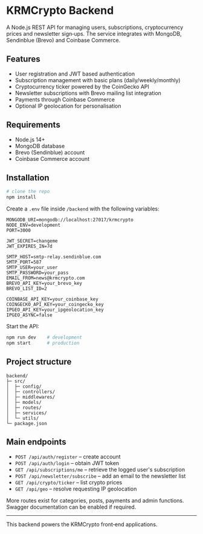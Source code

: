 # KRMCrypto Backend

A Node.js REST API for managing users, subscriptions, cryptocurrency prices and newsletter sign‑ups. The service integrates with MongoDB, Sendinblue (Brevo) and Coinbase Commerce.

## Features

- User registration and JWT based authentication
- Subscription management with basic plans (daily/weekly/monthly)
- Cryptocurrency ticker powered by the CoinGecko API
- Newsletter subscriptions with Brevo mailing list integration
- Payments through Coinbase Commerce
- Optional IP geolocation for personalisation

## Requirements

- Node.js 14+
- MongoDB database
- Brevo (Sendinblue) account
- Coinbase Commerce account

## Installation

```bash
# clone the repo
npm install
```

Create a `.env` file inside `/backend` with the following variables:

```dotenv
MONGODB_URI=mongodb://localhost:27017/krmcrypto
NODE_ENV=development
PORT=3000

JWT_SECRET=changeme
JWT_EXPIRES_IN=7d

SMTP_HOST=smtp-relay.sendinblue.com
SMTP_PORT=587
SMTP_USER=your_user
SMTP_PASSWORD=your_pass
EMAIL_FROM=news@krmcrypto.com
BREVO_API_KEY=your_brevo_key
BREVO_LIST_ID=2

COINBASE_API_KEY=your_coinbase_key
COINGECKO_API_KEY=your_coingecko_key
IPGEO_API_KEY=your_ipgeolocation_key
IPGEO_ASYNC=false
```

Start the API:

```bash
npm run dev    # development
npm start      # production
```

## Project structure

```
backend/
├─ src/
│  ├─ config/
│  ├─ controllers/
│  ├─ middlewares/
│  ├─ models/
│  ├─ routes/
│  ├─ services/
│  └─ utils/
└─ package.json
```

## Main endpoints

- `POST /api/auth/register` – create account
- `POST /api/auth/login` – obtain JWT token
- `GET /api/subscriptions/me` – retrieve the logged user's subscription
- `POST /api/newsletter/subscribe` – add an email to the newsletter list
- `GET /api/crypto/ticker` – list crypto prices
- `GET /api/geo` – resolve requesting IP geolocation

More routes exist for categories, posts, payments and admin functions. Swagger documentation can be enabled if required.

---

This backend powers the KRMCrypto front‑end applications.
